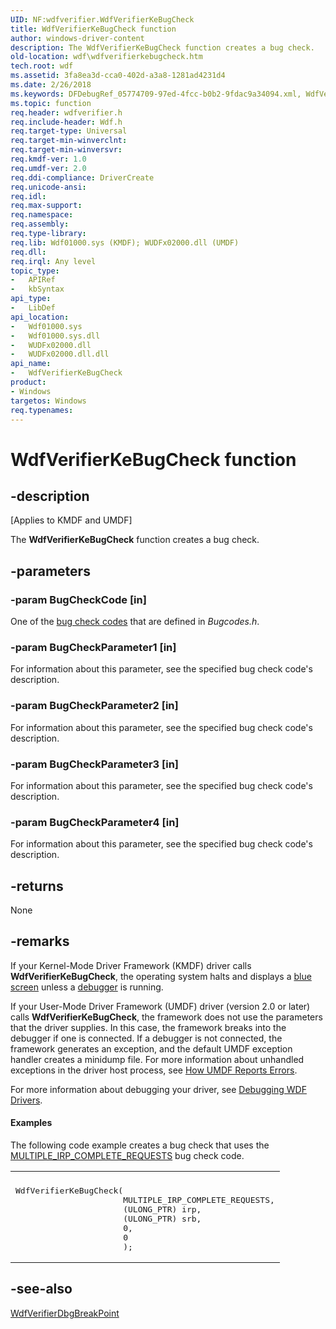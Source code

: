 ```yaml
---
UID: NF:wdfverifier.WdfVerifierKeBugCheck
title: WdfVerifierKeBugCheck function
author: windows-driver-content
description: The WdfVerifierKeBugCheck function creates a bug check.
old-location: wdf\wdfverifierkebugcheck.htm
tech.root: wdf
ms.assetid: 3fa8ea3d-cca0-402d-a3a8-1281ad4231d4
ms.date: 2/26/2018
ms.keywords: DFDebugRef_05774709-97ed-4fcc-b0b2-9fdac9a34094.xml, WdfVerifierKeBugCheck, WdfVerifierKeBugCheck function, kmdf.wdfverifierkebugcheck, wdf.wdfverifierkebugcheck, wdfverifier/WdfVerifierKeBugCheck
ms.topic: function
req.header: wdfverifier.h
req.include-header: Wdf.h
req.target-type: Universal
req.target-min-winverclnt: 
req.target-min-winversvr: 
req.kmdf-ver: 1.0
req.umdf-ver: 2.0
req.ddi-compliance: DriverCreate
req.unicode-ansi: 
req.idl: 
req.max-support: 
req.namespace: 
req.assembly: 
req.type-library: 
req.lib: Wdf01000.sys (KMDF); WUDFx02000.dll (UMDF)
req.dll: 
req.irql: Any level
topic_type:
-	APIRef
-	kbSyntax
api_type:
-	LibDef
api_location:
-	Wdf01000.sys
-	Wdf01000.sys.dll
-	WUDFx02000.dll
-	WUDFx02000.dll.dll
api_name:
-	WdfVerifierKeBugCheck
product:
- Windows
targetos: Windows
req.typenames: 
---
```


# WdfVerifierKeBugCheck function


## -description


<p class="CCE_Message">[Applies to KMDF and UMDF]</p>

The <b>WdfVerifierKeBugCheck</b> function creates a bug check.


## -parameters




### -param BugCheckCode [in]

One of the <a href="https://msdn.microsoft.com/DBA85578-97CF-4BD7-A67D-1C7AD2E9B2BB">bug check codes</a> that are defined in <i>Bugcodes.h</i>.


### -param BugCheckParameter1 [in]

For information about this parameter, see the specified bug check code's description.


### -param BugCheckParameter2 [in]

For information about this parameter, see the specified bug check code's description.


### -param BugCheckParameter3 [in]

For information about this parameter, see the specified bug check code's description.


### -param BugCheckParameter4 [in]

For information about this parameter, see the specified bug check code's description.


## -returns



None




## -remarks



If your Kernel-Mode Driver Framework (KMDF) driver calls <b>WdfVerifierKeBugCheck</b>, the operating system halts and displays a <a href="https://msdn.microsoft.com/8cc42643-e231-49dd-96b0-6cb528d5d7a9">blue screen</a> unless a <a href="https://msdn.microsoft.com/e2490442-9d90-454b-95e0-db8c5d7fa19a">debugger</a> is running.

If your  User-Mode Driver Framework (UMDF) driver (version 2.0 or later) calls <b>WdfVerifierKeBugCheck</b>, the framework does not use  the parameters that the driver supplies.   In this case, the framework breaks into the debugger if one is connected. If a debugger is not connected, the framework generates an exception, and the default UMDF exception handler creates a minidump file. For more information about unhandled exceptions in the driver host process, see <a href="https://msdn.microsoft.com/44e4e5df-d968-4973-8a36-e93c75320ff6">How UMDF Reports Errors</a>.

For more information about debugging your driver, see <a href="https://msdn.microsoft.com/e648a7c9-0fdc-477e-b1cd-bec5dd8f5386">Debugging WDF Drivers</a>.


#### Examples

The following code example creates a bug check that uses the <a href="https://msdn.microsoft.com/bc60b4b3-aded-4c67-bbaa-aad1b6b38d30">MULTIPLE_IRP_COMPLETE_REQUESTS</a> bug check code.

<div class="code"><span codelanguage=""><table>
<tr>
<th></th>
</tr>
<tr>
<td>
<pre>WdfVerifierKeBugCheck(
                      MULTIPLE_IRP_COMPLETE_REQUESTS,
                      (ULONG_PTR) irp,
                      (ULONG_PTR) srb,
                      0,
                      0
                      );</pre>
</td>
</tr>
</table></span></div>



## -see-also




<a href="https://msdn.microsoft.com/library/windows/hardware/ff551164">WdfVerifierDbgBreakPoint</a>
 

 

